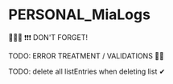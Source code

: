 # PERSONAL_MiaLogs

📌📌🚨 ❗❗❗ DON'T FORGET!

TODO: ERROR TREATMENT / VALIDATIONS 📌🚨

TODO: delete all listEntries when deleting list ✔
